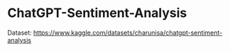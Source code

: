 # ChatGPT-Sentiment-Analysis
Dataset: https://www.kaggle.com/datasets/charunisa/chatgpt-sentiment-analysis
